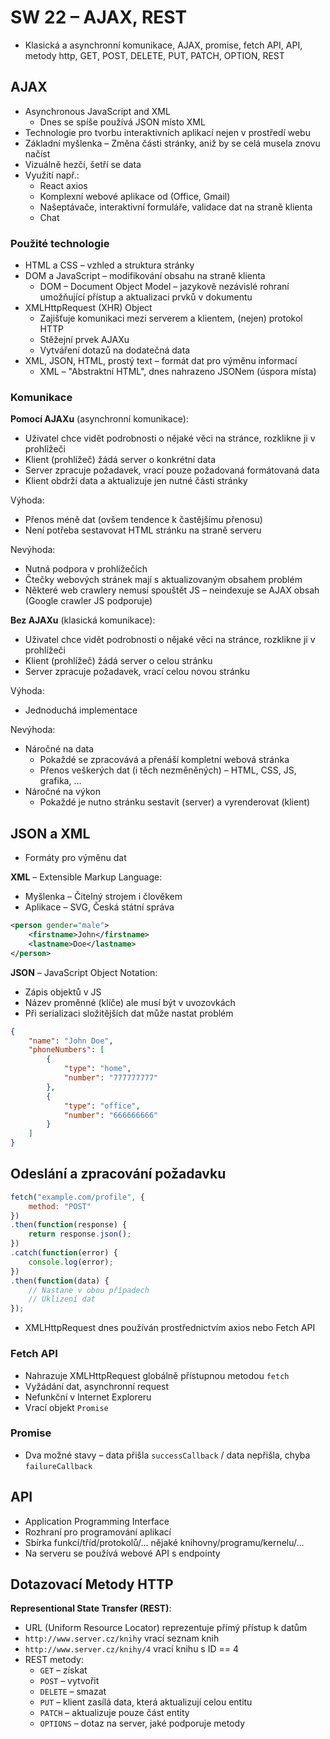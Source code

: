 # SW 22 – AJAX, REST

* Klasická a asynchronní komunikace, AJAX, promise, fetch API, API, metody http, GET, POST, DELETE, PUT, PATCH, OPTION, REST

## AJAX

* Asynchronous JavaScript and XML
  * Dnes se spíše používá JSON místo XML
* Technologie pro tvorbu interaktivních aplikací nejen v prostředí webu
* Základní myšlenka – Změna části stránky, aniž by se celá musela znovu načíst
* Vizuálně hezčí, šetří se data
* Využití např.:
  * React axios
  * Komplexní webové aplikace od (Office, Gmail)
  * Našeptávače, interaktivní formuláře, validace dat na straně klienta
  * Chat

### Použité technologie

* HTML a CSS – vzhled a struktura stránky
* DOM a JavaScript – modifikování obsahu na straně klienta
  * DOM – Document Object Model – jazykově nezávislé rohraní umožňující přístup a aktualizaci prvků v dokumentu
* XMLHttpRequest (XHR) Object
  * Zajišťuje komunikaci mezi serverem a klientem, (nejen) protokol HTTP
  * Stěžejní prvek AJAXu
  * Vytváření dotazů na dodatečná data
* XML, JSON, HTML, prostý text – formát dat pro výměnu informací
  * XML – "Abstraktní HTML", dnes nahrazeno JSONem (úspora místa)

### Komunikace

__Pomocí AJAXu__ (asynchronní komunikace):

* Uživatel chce vidět podrobnosti o nějaké věci na stránce, rozklikne ji v prohlížeči
* Klient (prohlížeč) žádá server o konkrétní data
* Server zpracuje požadavek, vrací pouze požadovaná formátovaná data
* Klient obdrží data a aktualizuje jen nutné části stránky

Výhoda:

* Přenos méně dat (ovšem tendence k častějšímu přenosu)
* Není potřeba sestavovat HTML stránku na straně serveru

Nevýhoda:

* Nutná podpora v prohlížečích
* Čtečky webových stránek mají s aktualizovaným obsahem problém
* Některé web crawlery nemusí spouštět JS – neindexuje se AJAX obsah (Google crawler JS podporuje)

__Bez AJAXu__ (klasická komunikace):

* Uživatel chce vidět podrobnosti o nějaké věci na stránce, rozklikne ji v prohlížeči
* Klient (prohlížeč) žádá server o celou stránku
* Server zpracuje požadavek, vrací celou novou stránku

Výhoda:

* Jednoduchá implementace

Nevýhoda:

* Náročné na data
  * Pokaždé se zpracovává a přenáší kompletní webová stránka
  * Přenos veškerých dat (i těch nezměněných) – HTML, CSS, JS, grafika, ...
* Náročné na výkon
  * Pokaždé je nutno stránku sestavit (server) a vyrenderovat (klient)

## JSON a XML

* Formáty pro výměnu dat

__XML__ – Extensible Markup Language:

* Myšlenka – Čitelný strojem i člověkem
* Aplikace – SVG, Česká státní správa

``` xml
<person gender="male">
    <firstname>John</firstname>
    <lastname>Doe</lastname>
</person> 
```

__JSON__ – JavaScript Object Notation:

* Zápis objektů v JS
* Název proměnné (klíče) ale musí být v uvozovkách
* Při serializaci složitějších dat může nastat problém

``` json
{
    "name": "John Doe",
    "phoneNumbers": [
        {
            "type": "home",
            "number": "777777777"
        },
        {
            "type": "office",
            "number": "666666666"
        }
    ]
}
```

## Odeslání a zpracování požadavku

``` javascript
fetch("example.com/profile", {
    method: "POST"
})
.then(function(response) {
    return response.json();
})
.catch(function(error) {
    console.log(error);
})
.then(function(data) {
    // Nastane v obou případech
    // Uklizení dat
});
```

* XMLHttpRequest dnes používán prostřednictvím axios nebo Fetch API

### Fetch API

* Nahrazuje XMLHttpRequest globálně přístupnou metodou `fetch`
* Vyžádání dat, asynchronní request
* Nefunkční v Internet Exploreru
* Vrací objekt `Promise`

### Promise

* Dva možné stavy – data přišla `successCallback` / data nepřišla, chyba `failureCallback`

## API

* Application Programming Interface
* Rozhraní pro programování aplikací
* Sbírka funkcí/tříd/protokolů/... nějaké knihovny/programu/kernelu/...
* Na serveru se používá webové API s endpointy

## Dotazovací Metody HTTP

__Representional State Transfer (REST)__:

* URL (Uniform Resource Locator) reprezentuje přímý přístup k datům
* `http://www.server.cz/knihy` vrací seznam knih
* `http://www.server.cz/knihy/4` vrací knihu s ID == 4
* REST metody:
  * `GET` – získat
  * `POST` – vytvořit
  * `DELETE` – smazat
  * `PUT` – klient zasílá data, která aktualizují celou entitu
  * `PATCH` – aktualizuje pouze část entity
  * `OPTIONS` – dotaz na server, jaké podporuje metody
